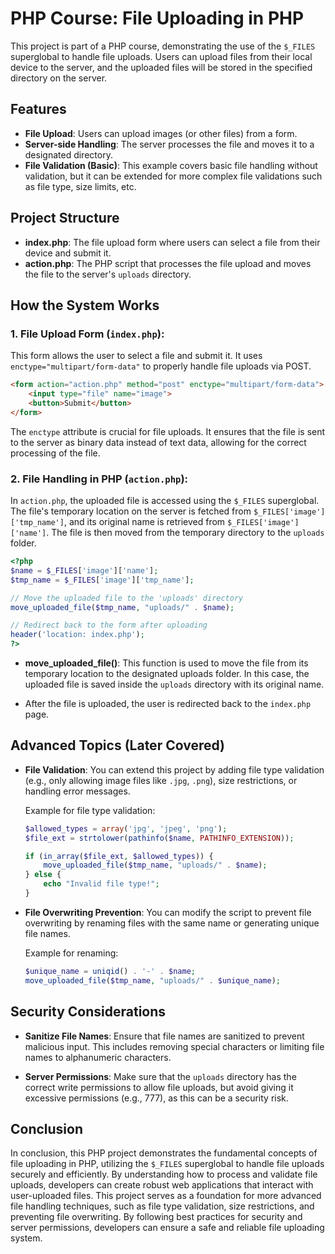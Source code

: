 # PHP Course: File Uploading in PHP

This project is part of a PHP course, demonstrating the use of the `$_FILES` superglobal to handle file uploads. Users can upload files from their local device to the server, and the uploaded files will be stored in the specified directory on the server.

## Features

- **File Upload**: Users can upload images (or other files) from a form.
- **Server-side Handling**: The server processes the file and moves it to a designated directory.
- **File Validation (Basic)**: This example covers basic file handling without validation, but it can be extended for more complex file validations such as file type, size limits, etc.

## Project Structure

- **index.php**: The file upload form where users can select a file from their device and submit it.
- **action.php**: The PHP script that processes the file upload and moves the file to the server's `uploads` directory.

## How the System Works

### 1. **File Upload Form (`index.php`)**: 
   This form allows the user to select a file and submit it. It uses `enctype="multipart/form-data"` to properly handle file uploads via POST.

   ```html
   <form action="action.php" method="post" enctype="multipart/form-data">
       <input type="file" name="image">
       <button>Submit</button>
   </form>
   ```

   The `enctype` attribute is crucial for file uploads. It ensures that the file is sent to the server as binary data instead of text data, allowing for the correct processing of the file.

### 2. **File Handling in PHP (`action.php`)**: 
   In `action.php`, the uploaded file is accessed using the `$_FILES` superglobal. The file's temporary location on the server is fetched from `$_FILES['image']['tmp_name']`, and its original name is retrieved from `$_FILES['image']['name']`. The file is then moved from the temporary directory to the `uploads` folder.

   ```php
   <?php
   $name = $_FILES['image']['name'];
   $tmp_name = $_FILES['image']['tmp_name'];

   // Move the uploaded file to the 'uploads' directory
   move_uploaded_file($tmp_name, "uploads/" . $name);

   // Redirect back to the form after uploading
   header('location: index.php');
   ?>
   ```

   - **move_uploaded_file()**: This function is used to move the file from its temporary location to the designated uploads folder. In this case, the uploaded file is saved inside the `uploads` directory with its original name.

   - After the file is uploaded, the user is redirected back to the `index.php` page.

## Advanced Topics (Later Covered)

- **File Validation**: You can extend this project by adding file type validation (e.g., only allowing image files like `.jpg`, `.png`), size restrictions, or handling error messages.
  
   Example for file type validation:

   ```php
   $allowed_types = array('jpg', 'jpeg', 'png');
   $file_ext = strtolower(pathinfo($name, PATHINFO_EXTENSION));
   
   if (in_array($file_ext, $allowed_types)) {
       move_uploaded_file($tmp_name, "uploads/" . $name);
   } else {
       echo "Invalid file type!";
   }
   ```

- **File Overwriting Prevention**: You can modify the script to prevent file overwriting by renaming files with the same name or generating unique file names.

   Example for renaming:

   ```php
   $unique_name = uniqid() . '-' . $name;
   move_uploaded_file($tmp_name, "uploads/" . $unique_name);
   ```

## Security Considerations

- **Sanitize File Names**: Ensure that file names are sanitized to prevent malicious input. This includes removing special characters or limiting file names to alphanumeric characters.

- **Server Permissions**: Make sure that the `uploads` directory has the correct write permissions to allow file uploads, but avoid giving it excessive permissions (e.g., 777), as this can be a security risk.

## Conclusion

In conclusion, this PHP project demonstrates the fundamental concepts of file uploading in PHP, utilizing the `$_FILES` superglobal to handle file uploads securely and efficiently. By understanding how to process and validate file uploads, developers can create robust web applications that interact with user-uploaded files. This project serves as a foundation for more advanced file handling techniques, such as file type validation, size restrictions, and preventing file overwriting. By following best practices for security and server permissions, developers can ensure a safe and reliable file uploading system.